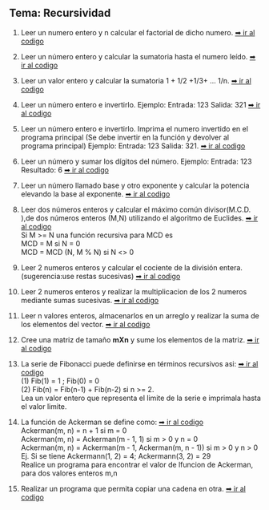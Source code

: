 ## Tema: Recursividad

1.  Leer un numero entero y n calcular el factorial de dicho numero. [➡ ir al codigo](https://github.com/munozrc/estructura-de-datos-no-lineales/blob/main/recursividad/ejercicio_01.java)

2.  Leer un número entero y calcular la sumatoria hasta el numero leído. [➡ ir al codigo](https://github.com/munozrc/estructura-de-datos-no-lineales/blob/main/recursividad/ejercicio_02.java)

3.  Leer un valor entero y calcular la sumatoria 1 + 1/2 +1/3+ … 1/n. [➡ ir al codigo](https://github.com/munozrc/estructura-de-datos-no-lineales/blob/main/recursividad/ejercicio_03.java)

4.  Leer un número entero e invertirlo. Ejemplo: Entrada: 123 Salida: 321 [➡ ir al codigo](https://github.com/munozrc/estructura-de-datos-no-lineales/blob/main/recursividad/ejercicio_04.java)

5.  Leer un número entero e invertirlo. Imprima el numero invertido en el programa principal (Se debe invertir en la función y devolver al programa principal) Ejemplo: Entrada: 123 Salida: 321. [➡ ir al codigo](https://github.com/munozrc/estructura-de-datos-no-lineales/blob/main/recursividad/ejercicio_05.java)

6.  Leer un número y sumar los dígitos del número. Ejemplo: Entrada: 123 Resultado: 6 [➡ ir al codigo](https://github.com/munozrc/estructura-de-datos-no-lineales/blob/main/recursividad/ejercicio_06.java)

7.  Leer un número llamado base y otro exponente y calcular la potencia elevando la base al exponente. [➡ ir al codigo](https://github.com/munozrc/estructura-de-datos-no-lineales/blob/main/recursividad/ejercicio_07.java)

8.  Leer dos números enteros y calcular el máximo común divisor(M.C.D. ),de dos números enteros (M,N) utilizando el algoritmo de Euclides. [➡ ir al codigo](https://github.com/munozrc/estructura-de-datos-no-lineales/blob/main/recursividad/ejercicio_08.java)\
    Si M >= N una función recursiva para MCD es \
    MCD = M si N = 0 \
     MCD = MCD (N, M % N) si N <> 0
9.  Leer 2 numeros enteros y calcular el cociente de la división entera.(sugerencia:use restas sucesivas) [➡ ir al codigo](https://github.com/munozrc/estructura-de-datos-no-lineales/blob/main/recursividad/ejercicio_09.java)

10. Leer 2 numeros enteros y realizar la multiplicacion de los 2 numeros mediante sumas sucesivas. [➡ ir al codigo](https://github.com/munozrc/estructura-de-datos-no-lineales/blob/main/recursividad/ejercicio_10.java)

11. Leer n valores enteros, almacenarlos en un arreglo y realizar la suma de los elementos del vector. [➡ ir al codigo](https://github.com/munozrc/estructura-de-datos-no-lineales/blob/main/recursividad/ejercicio_11.java)

12. Cree una matriz de tamaño **mXn** y sume los elementos de la matriz. [➡ ir al codigo](https://github.com/munozrc/estructura-de-datos-no-lineales/blob/main/recursividad/ejercicio_12.java)

13. La serie de Fibonacci puede definirse en términos recursivos asi: [➡ ir al codigo](https://github.com/munozrc/estructura-de-datos-no-lineales/blob/main/recursividad/ejercicio_13.java) \
    (1) Fib(1) = 1 ; Fib(0) = 0 \
    (2) Fib(n) = Fib(n-1) + Fib(n-2) si n >= 2. \
    Lea un valor entero que representa el limite de la serie e imprimala hasta el valor limite.

14. La función de Ackerman se define como: [➡ ir al codigo](https://github.com/munozrc/estructura-de-datos-no-lineales/blob/main/recursividad/ejercicio_14.java) \
    Ackerman(m, n) = n + 1 si m = 0 \
    Ackerman(m, n) = Ackerman(m - 1, 1) si m > 0 y n = 0 \
    Ackerman(m, n) = Ackerman(m - 1, Ackerman(m, n - 1)) si m > 0 y n > 0 \
    Ej. Si se tiene Ackermann(1, 2) = 4; Ackermann(3, 2) = 29 \
    Realice un programa para encontrar el valor de lfuncion de Ackerman, para dos valores enteros m,n

15. Realizar un programa que permita copiar una cadena en otra. [➡ ir al codigo](https://github.com/munozrc/estructura-de-datos-no-lineales/blob/main/recursividad/ejercicio_15.java)
